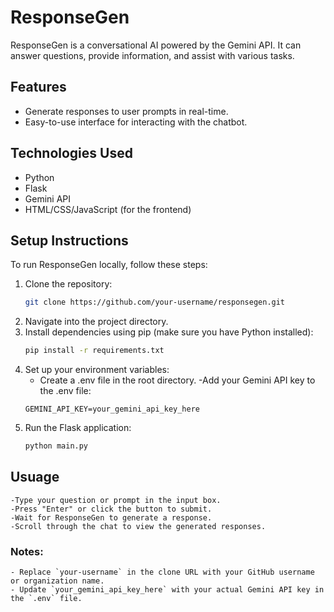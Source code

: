 # ResponseGen

ResponseGen is a conversational AI powered by the Gemini API. It can answer questions, provide information, and assist with various tasks.

## Features

- Generate responses to user prompts in real-time.
- Easy-to-use interface for interacting with the chatbot.

## Technologies Used

- Python
- Flask
- Gemini API
- HTML/CSS/JavaScript (for the frontend)

## Setup Instructions

To run ResponseGen locally, follow these steps:

1. Clone the repository:
    ```bash
    git clone https://github.com/your-username/responsegen.git
    ```
2. Navigate into the project directory.
3. Install dependencies using pip (make sure you have Python installed):
    ```bash
    pip install -r requirements.txt
    ```
4. Set up your environment variables:
    - Create a .env file in the root directory.
    -Add your Gemini API key to the .env file:
    ```plaintext
    GEMINI_API_KEY=your_gemini_api_key_here
    ```
5. Run the Flask application:
    ```bash
    python main.py
    ```

## Usuage
    -Type your question or prompt in the input box.
    -Press "Enter" or click the button to submit.
    -Wait for ResponseGen to generate a response.
    -Scroll through the chat to view the generated responses.

### Notes:
    - Replace `your-username` in the clone URL with your GitHub username or organization name.
    - Update `your_gemini_api_key_here` with your actual Gemini API key in the `.env` file.